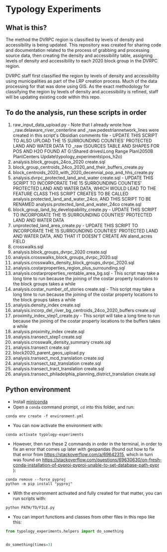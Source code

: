 # Typology Experiments

## What is this?

The method the DVRPC region is classified by levels of density and accessibility is being updated. This repository was created for sharing code and documentation related to the process of grabbing and processing source data, then creating the density and accessibility table, assigning levels of density and accessibility to each 2020 block group in the DVRPC region.

DVRPC staff first classified the region by levels of density and accessibility using municipalities as part of the LRP creation process. Much of the data processing for that was done using GIS. As the exact methodology for classifying the region by levels of density and accessibility is refined, staff will be updating existing code within this repo.

## To do the analysis, run these scripts in order

1. raw_input_data_upload.py - Note that I already wrote how _raw.delaware_river_centerline and _raw.pedestriannetwork_lines were created in this script's Obsidian comments file - UPDATE THIS SCRIPT TO ALSO UPLOAD THE 15 SURROUNDING COUNTIES' PROTECTED LAND AND WATER DATA TO _raw (SOURCES TABLE AND SHAPES FOR POS AND H2O FOUND AT G:\Shared drives\Long Range Plan\2050B Plan\Centers Update\typology_experiments\pos_h2o)
2. analysis.block_groups_24co_2020 create.sql
3. block_group_centroids_24co_2020_and_their_buffers_create.py
4. block_centroids_2020_with_2020_decennial_pop_and_hhs_create.py
5. analysis.dvrpc_protected_land_and_water create.sql - UPDATE THIS SCRIPT TO INCORPORATE THE 15 SURROUNDING COUNTIES' PROTECTED LAND AND WATER DATA, WHICH WOULD LEAD TO THE FEATURE CLASS THIS SCRIPT CREATES TO BE CALLED analysis.protected_land_and_water_24co, AND THIS SCRIPT TO BE RENAMED analysis.protected_land_and_water_24co create.sql
6. block_group_land_by_developability_create.py - UPDATE THIS SCRIPT TO INCORPORATE THE 15 SURROUNDING COUNTIES' PROTECTED LAND AND WATER DATA
7. unprotected_land_area_create.py - UPDATE THIS SCRIPT TO INCORPORATE THE 15 SURROUNDING COUNTIES' PROTECTED LAND AND WATER DATA, AND THAT IT DOESN'T CREATE AN aland_acres FIELD
8. crosswalks.sql
9. analysis.block_groups_dvrpc_2020 create.sql
10. analysis.crosswalks_block_groups_dvrpc_2020.sql
11. analysis.crosswalks_density_block_groups_dvrpc_2020.sql
12. analysis.costarproperties_region_plus_surrounding.sql
13. analysis.costarproperties_rentable_area_bg.sql - This script may take a long time to run because the joining of the costar property locations to the block groups takes a while
14. analysis.costar_number_of_stories create.sql - This script may take a long time to run because the joining of the costar property locations to the block groups takes a while
15. analysis.density_index create.sql
16. analysis.incorp_del_river_bg_centroids_24co_2020_buffers create.sql
17. proximity_index_step1_create.py - This script will take a long time to run because the joining of the costar property locations to the buffers takes a while
18. analysis.proximity_index create.sql
19. analysis.transect_step1 create.sql
20. analysis.crosswalk_density_summary create.sql
21. analysis.transect create.sql
22. block2020_parent_geos_upload.py
23. analysis.transect_mcd_translation create.sql
24. analysis.transect_taz_translation create.sql
25. analysis.transect_tract_translation create.sql
26. analysis.transect_philadelphia_planning_district_translation create.sql

## Python environment

- Install [miniconda](https://docs.conda.io/en/latest/miniconda.html)
- Open a `conda` command prompt, `cd` into this folder, and run:

```
conda env create -f environment.yml
```

- You can now activate the environment with:

```
conda activate typology-experiments
```

- However, then run these 2 commands in order in the terminal, in order to fix an error that comes up later with geopandas (found out how to fix that error from https://stackoverflow.com/a/69642315, which in turn was found on https://stackoverflow.com/questions/69630630/on-fresh-conda-installation-of-pyproj-pyproj-unable-to-set-database-path-pypr ):

```
conda remove --force pyproj
python -m pip install "pyproj"
```

- With the environment activated and fully created for that matter, you can run scripts with:

```
python PATH/TO/FILE.py
```

- You can import functions and classes from other files in this repo like this:

```python
from typology_experiments.helpers import do_something


do_something(times=3)
```
